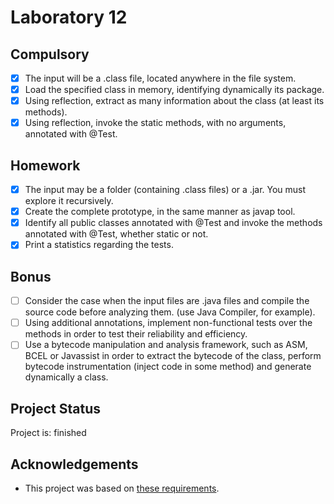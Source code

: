 # Laboratory 12

## Compulsory

- [x] The input will be a .class file, located anywhere in the file system.
- [x] Load the specified class in memory, identifying dynamically its package.
- [x] Using reflection, extract as many information about the class (at least its methods).
- [x] Using reflection, invoke the static methods, with no arguments, annotated with @Test.

## Homework

- [x] The input may be a folder (containing .class files) or a .jar. You must explore it recursively.
- [x] Create the complete prototype, in the same manner as javap tool.
- [x] Identify all public classes annotated with @Test and invoke the methods annotated with @Test, whether static or not.
- [x] Print a statistics regarding the tests.

## Bonus


- [ ] Consider the case when the input files are .java files and compile the source code before analyzing them. (use Java Compiler, for example).
- [ ] Using additional annotations, implement non-functional tests over the methods in order to test their reliability and efficiency.
- [ ] Use a bytecode manipulation and analysis framework, such as ASM, BCEL or Javassist in order to extract the bytecode of the class, perform bytecode instrumentation (inject code in some method) and generate dynamically a class.

## Project Status

Project is: finished

## Acknowledgements

- This project was based on [these requirements](https://profs.info.uaic.ro/~acf/java/labs/lab_12.html).


